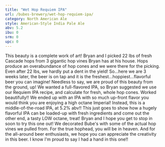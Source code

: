 ```yaml
---
title: "Wet Hop Requiem IPA"
url: /bubes-brewery/wet-hop-requiem-ipa/
category: North American Ale
style: American-Style India Pale Ale
abv: 5.2
ibu: 0
srm: 0
upc: 0
---
```

This beauty is a complete work of art! Bryan and I picked 22 lbs of fresh Cascade hops from 3 gigantic hop vines Bryan has at his house. Hops produce an overabundance of hop cones and we were there for the picking. Even after 22 lbs, we hardly put a dent in the yield! So...here we are 3 weeks later, the beer is on tap and it is the freshest...hoppiest...flavorful beer you can imagine! Needless to say, we are proud of this beauty from the ground, up! We wanted a full-flavored IPA, so Bryan suggested we use our Requiem IPA recipe, and calculate for fresh, whole hop cones. Worked beautifully!! We ended up with an IPA with so much up-front flavor you would think you are enjoying a high octane Imperial! Instead, this is a middle-of-the-road IPA, at 5.2% abv!! This just goes to show how a hugely flavorful IPA can be loaded-up with fresh ingredients and come out the other end, a tasty LOW octane, treat! Bryan and I hope you get to stop in soon to try this one out! We decorated Bube's with some of the actual hop vines we pulled from. For the true hophead, you will be in heaven. And for the all-around beer enthusiasts, we hope you can appreciate the creativity in this beer. I know I'm proud to say I had a hand in this one!!
